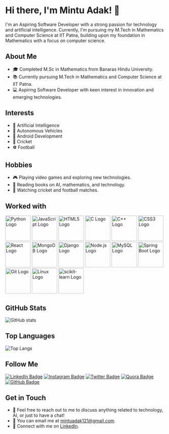 # Hi there, I'm Mintu Adak! 👋

I'm an Aspiring Software Developer with a strong passion for technology and artificial intelligence. Currently, I'm pursuing my M.Tech in Mathematics and Computer Science at IIT Patna, building upon my foundation in Mathematics with a focus on computer science.


## About Me

- 🎓 Completed M.Sc in Mathematics from Banaras Hindu University.
- 📚 Currently pursuing M.Tech in Mathematics and Computer Science at IIT Patna.
- 💻 Aspiring Software Developer with keen interest in innovation and emerging technologies.

## Interests

- 🤖 Artificial Intelligence
- 🚗 Autonomous Vehicles
- 📱 Android Development
- 🏏 Cricket
- ⚽ Football

## Hobbies

- 🎮 Playing video games and exploring new technologies.
- 📖 Reading books on AI, mathematics, and technology.
- 🎥 Watching cricket and football matches.

## Worked with

<!DOCTYPE html>
<html lang="en">
<head>
  <meta charset="UTF-8">
  <meta name="viewport" content="width=device-width, initial-scale=1.0">
</head>
<body>
  <div class="logo-container">
    <img src="https://upload.wikimedia.org/wikipedia/commons/c/c3/Python-logo-notext.svg" alt="Python Logo" class="logo" width="80">
    <img src="https://upload.wikimedia.org/wikipedia/commons/6/6a/JavaScript-logo.png" alt="JavaScript Logo" class="logo" width="80">
    <img src="https://upload.wikimedia.org/wikipedia/commons/6/61/HTML5_logo_and_wordmark.svg" alt="HTML5 Logo" class="logo" width="80">
    <img src="https://upload.wikimedia.org/wikipedia/commons/1/19/C_Logo.png" alt="C Logo" class="logo" width="80">
    <img src="https://upload.wikimedia.org/wikipedia/commons/1/18/ISO_C%2B%2B_Logo.svg" alt="C++ Logo" class="logo" width="80">
    <img src="https://upload.wikimedia.org/wikipedia/commons/d/d5/CSS3_logo_and_wordmark.svg" alt="CSS3 Logo" class="logo" width="80">
    <img src="https://upload.wikimedia.org/wikipedia/commons/a/a7/React-icon.svg" alt="React Logo" class="logo" width="80">
    <img src="https://upload.wikimedia.org/wikipedia/commons/9/93/MongoDB_Logo.svg" alt="MongoDB Logo" class="logo" width="80">
    <img src="https://upload.wikimedia.org/wikipedia/commons/7/75/Django_logo.svg" alt="Django Logo" class="logo" width="80">
    <img src="https://upload.wikimedia.org/wikipedia/commons/d/d9/Node.js_logo.svg" alt="Node.js Logo" class="logo" width="80">
    <img src="https://upload.wikimedia.org/wikipedia/en/d/dd/MySQL_logo.svg" alt="MySQL Logo" class="logo" width="80">
    <img src="https://upload.wikimedia.org/wikipedia/commons/4/44/Spring_Framework_Logo_2018.svg" alt="Spring Boot Logo" class="logo" width="80">
    <img src="https://upload.wikimedia.org/wikipedia/commons/3/3f/Git_icon.svg" alt="Git Logo" class="logo" width="80">
    <img src="https://upload.wikimedia.org/wikipedia/commons/3/35/Tux.svg" alt="Linux Logo" class="logo" width="80">
    <img src="https://upload.wikimedia.org/wikipedia/commons/0/05/Scikit_learn_logo_small.svg" alt="scikit-learn Logo" class="logo" width="80">
  </div>
</body>
</html>

## GitHub Stats

![GitHub stats](https://github-readme-stats.vercel.app/api?username=cyrus0001&show_icons=true&theme=radical&hide_border=true&bg_color=000000&text_color=ffffff&icon_color=ff69b4)

## Top Languages

![Top Langs](https://github-readme-stats.vercel.app/api/top-langs/?username=cyrus0001&layout=compact&theme=radical&hide_border=true&bg_color=000000&text_color=ffffff)


## Follow Me

[![LinkedIn Badge](https://img.shields.io/badge/-Mintu_Adak-blue?style=flat-square&logo=Linkedin&logoColor=white)](https://www.linkedin.com/in/mintu-adak)
[![Instagram Badge](https://img.shields.io/badge/-mintu_adak-purple?style=flat-square&logo=Instagram&logoColor=white)](https://www.instagram.com/cy_ru_s_007/)
[![Twitter Badge](https://img.shields.io/badge/-mintu_adak-1DA1F2?style=flat-square&logo=Twitter&logoColor=white)](https://twitter.com/MINTUADAK1)
[![Quora Badge](https://img.shields.io/badge/-Mintu_Adak-red?style=flat-square&logo=Quora&logoColor=white)](https://www.quora.com/profile/Mintu-Adak-5)
[![GitHub Badge](https://img.shields.io/badge/-mintuadak-black?style=flat-square&logo=GitHub&logoColor=white)](https://github.com/cyrus0001/)

## Get in Touch

- 💬 Feel free to reach out to me to discuss anything related to technology, AI, or just to have a chat!
- 📧 You can email me at mintuadak121@gmail.com.
- 🔗 Connect with me on [LinkedIn](https://www.linkedin.com/in/mintu-adak).
